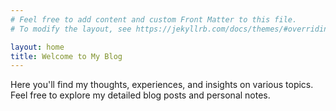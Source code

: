 ```yaml
---
# Feel free to add content and custom Front Matter to this file.
# To modify the layout, see https://jekyllrb.com/docs/themes/#overriding-theme-defaults

layout: home
title: Welcome to My Blog
---
```


Here you'll find my thoughts, experiences, and insights on various topics. Feel free to explore my detailed blog posts and personal notes.
